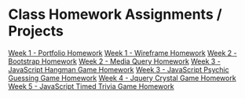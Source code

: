# Class Homework Assignments / Projects
<a href="https://august-johnson.github.io/week1/portfolio/index.html">Week 1 - Portfolio Homework</a>
<a href="https://august-johnson.github.io/week1/wireframe/index.html">Week 1 - Wireframe Homework</a>
<a href="https://august-johnson.github.io/week2/Bootstrap-Portfolio/index.html">Week 2 - Bootstrap Homework</a>
<a href="https://august-johnson.github.io/week2/Responsive-Portfolio/index.html">Week 2 - Media Query Homework</a>
<a href="https://august-johnson.github.io/week3/hangman-game/index.html">Week 3 - JavaScript Hangman Game Homework</a>
<a href="https://august-johnson.github.io/week3/pyschic-game/index.html">Week 3 - JavaScript Psychic Guessing Game Homework</a>
<a href="https://august-johnson.github.io/week4/crystal-game/index.html">Week 4 - Jquery Crystal Game Homework</a>
<a href="https://august-johnson.github.io/week5/triviagame/index.html">Week 5 - JavaScript Timed Trivia Game Homework</a>
